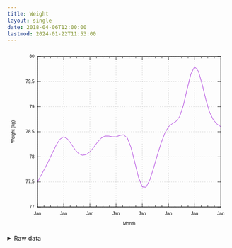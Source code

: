 ```yaml
---
title: Weight
layout: single
date: 2018-04-06T12:00:00
lastmod: 2024-01-22T11:53:00
---
```


<svg width="600" height="480" viewBox="0 0 600 480" xmlns="http://www.w3.org/2000/svg" xmlns:xlink="http://www.w3.org/1999/xlink"><g fill="none"><rect width="600" height="480"/><g stroke="currentColor"><g color="gray" stroke-width=".5"><path class="gridline" d="m80.92 422.4h493.9" stroke="gray" stroke-dasharray="2,4"/></g><g color="black"><path d="m80.92 422.4h9m484.9 0h-9" stroke="#000"/><g transform="translate(72.53 426.3)" fill="#000" font-family="sans-serif" font-size="12" stroke="none" text-anchor="end"><text><tspan font-family="sans-serif">77</tspan></text></g></g><g color="gray" stroke-width=".5"><path class="gridline" d="m80.92 355h493.9" stroke="gray" stroke-dasharray="2,4"/></g><g color="black"><path d="m80.92 355h9m484.9 0h-9" stroke="#000"/><g transform="translate(72.53 358.9)" fill="#000" font-family="sans-serif" font-size="12" stroke="none" text-anchor="end"><text><tspan font-family="sans-serif">77.5</tspan></text></g></g><g color="gray" stroke-width=".5"><path class="gridline" d="m80.92 287.6h493.9" stroke="gray" stroke-dasharray="2,4"/></g><g color="black"><path d="m80.92 287.6h9m484.9 0h-9" stroke="#000"/><g transform="translate(72.53 291.5)" fill="#000" font-family="sans-serif" font-size="12" stroke="none" text-anchor="end"><text><tspan font-family="sans-serif">78</tspan></text></g></g><g color="gray" stroke-width=".5"><path class="gridline" d="m80.92 220.2h493.9" stroke="gray" stroke-dasharray="2,4"/></g><g color="black"><path d="m80.92 220.2h9m484.9 0h-9" stroke="#000"/><g transform="translate(72.53 224.1)" fill="#000" font-family="sans-serif" font-size="12" stroke="none" text-anchor="end"><text><tspan font-family="sans-serif">78.5</tspan></text></g></g><g color="gray" stroke-width=".5"><path class="gridline" d="m80.92 152.81h493.9" stroke="gray" stroke-dasharray="2,4"/></g><g color="black"><path d="m80.92 152.81h9m484.9 0h-9" stroke="#000"/><g transform="translate(72.53,156.71)" fill="#000" font-family="sans-serif" font-size="12" stroke="none" text-anchor="end"><text><tspan font-family="sans-serif">79</tspan></text></g></g><g color="gray" stroke-width=".5"><path class="gridline" d="m80.92 85.41h493.9" stroke="gray" stroke-dasharray="2,4"/></g><g color="black"><path d="m80.92 85.41h9m484.9 0h-9" stroke="#000"/><g transform="translate(72.53,89.31)" fill="#000" font-family="sans-serif" font-size="12" stroke="none" text-anchor="end"><text><tspan font-family="sans-serif">79.5</tspan></text></g></g><g color="gray" stroke-width=".5"><path class="gridline" d="m80.92 18.01h493.9" stroke="gray" stroke-dasharray="2,4"/></g><g color="black"><path d="m80.92 18.01h9m484.9 0h-9" stroke="#000"/><g transform="translate(72.53,21.91)" fill="#000" font-family="sans-serif" font-size="12" stroke="none" text-anchor="end"><text><tspan font-family="sans-serif">80</tspan></text></g></g><g color="gray" stroke-width=".5"><path class="gridline" d="m80.92 422.4v-404.39" stroke="gray" stroke-dasharray="2,4"/></g><g color="black"><path d="m80.92 422.4v-9m0-395.39v9" stroke="#000"/><g transform="translate(80.92 444.3)" fill="#000" font-family="sans-serif" font-size="12" stroke="none" text-anchor="middle"><text><tspan font-family="sans-serif">Jan</tspan></text></g><path d="m98.56 422.4v-4.5m0-399.89v4.5m17.64 399.89v-4.5m0-399.89v4.5m17.64 399.89v-4.5m0-399.89v4.5" stroke="#000"/></g><g color="gray" stroke-width=".5"><path class="gridline" d="m151.48 422.4v-404.39" stroke="gray" stroke-dasharray="2,4"/></g><g color="black"><path d="m151.48 422.4v-9m0-395.39v9" stroke="#000"/><g transform="translate(151.48 444.3)" fill="#000" font-family="sans-serif" font-size="12" stroke="none" text-anchor="middle"><text><tspan font-family="sans-serif">Jan</tspan></text></g><path d="m169.12 422.4v-4.5m0-399.89v4.5m17.64 399.89v-4.5m0-399.89v4.5m17.64 399.89v-4.5m0-399.89v4.5" stroke="#000"/></g><g color="gray" stroke-width=".5"><path class="gridline" d="m222.03 422.4v-404.39" stroke="gray" stroke-dasharray="2,4"/></g><g color="black"><path d="m222.03 422.4v-9m0-395.39v9" stroke="#000"/><g transform="translate(222.03 444.3)" fill="#000" font-family="sans-serif" font-size="12" stroke="none" text-anchor="middle"><text><tspan font-family="sans-serif">Jan</tspan></text></g><path d="m239.67 422.4v-4.5m0-399.89v4.5m17.64 399.89v-4.5m0-399.89v4.5m17.64 399.89v-4.5m0-399.89v4.5" stroke="#000"/></g><g color="gray" stroke-width=".5"><path class="gridline" d="m292.59 422.4v-404.39" stroke="gray" stroke-dasharray="2,4"/></g><g color="black"><path d="m292.59 422.4v-9m0-395.39v9" stroke="#000"/><g transform="translate(292.59 444.3)" fill="#000" font-family="sans-serif" font-size="12" stroke="none" text-anchor="middle"><text><tspan font-family="sans-serif">Jan</tspan></text></g><path d="m310.23 422.4v-4.5m0-399.89v4.5m17.64 399.89v-4.5m0-399.89v4.5m17.64 399.89v-4.5m0-399.89v4.5" stroke="#000"/></g><g color="gray" stroke-width=".5"><path class="gridline" d="m363.15 422.4v-404.39" stroke="gray" stroke-dasharray="2,4"/></g><g color="black"><path d="m363.15 422.4v-9m0-395.39v9" stroke="#000"/><g transform="translate(363.15 444.3)" fill="#000" font-family="sans-serif" font-size="12" stroke="none" text-anchor="middle"><text><tspan font-family="sans-serif">Jan</tspan></text></g><path d="m380.79 422.4v-4.5m0-399.89v4.5m17.64 399.89v-4.5m0-399.89v4.5m17.64 399.89v-4.5m0-399.89v4.5" stroke="#000"/></g><g color="gray" stroke-width=".5"><path class="gridline" d="m433.71 422.4v-404.39" stroke="gray" stroke-dasharray="2,4"/></g><g color="black"><path d="m433.71 422.4v-9m0-395.39v9" stroke="#000"/><g transform="translate(433.71 444.3)" fill="#000" font-family="sans-serif" font-size="12" stroke="none" text-anchor="middle"><text><tspan font-family="sans-serif">Jan</tspan></text></g><path d="m451.35 422.4v-4.5m0-399.89v4.5m17.63 399.89v-4.5m0-399.89v4.5m17.64 399.89v-4.5m0-399.89v4.5" stroke="#000"/></g><g color="gray" stroke-width=".5"><path class="gridline" d="m504.26 422.4v-404.39" stroke="gray" stroke-dasharray="2,4"/></g><g color="black"><path d="m504.26 422.4v-9m0-395.39v9" stroke="#000"/><g transform="translate(504.26 444.3)" fill="#000" font-family="sans-serif" font-size="12" stroke="none" text-anchor="middle"><text><tspan font-family="sans-serif">Jan</tspan></text></g><path d="m521.9 422.4v-4.5m0-399.89v4.5m17.64 399.89v-4.5m0-399.89v4.5m17.64 399.89v-4.5m0-399.89v4.5" stroke="#000"/></g><g color="gray" stroke-width=".5"><path class="gridline" d="m574.82 422.4v-404.39" stroke="gray" stroke-dasharray="2,4"/></g><g color="black"><path d="m574.82 422.4v-9m0-395.39v9" stroke="#000"/><g transform="translate(574.82 444.3)" fill="#000" font-family="sans-serif" font-size="12" stroke="none" text-anchor="middle"><text><tspan font-family="sans-serif">Jan</tspan></text></g><path d="m80.92 18.01v404.39h493.9v-404.39h-493.9z" stroke="#000"/><g transform="translate(19.18,220.21) rotate(270)" fill="#000" font-family="sans-serif" font-size="12" stroke="none" text-anchor="middle"><text><tspan font-family="sans-serif">Weight (kg)</tspan></text></g><g transform="translate(327.87 471.3)" fill="#000" font-family="sans-serif" font-size="12" stroke="none" text-anchor="middle"><text><tspan font-family="sans-serif">Month</tspan></text></g></g></g></g><g color="black" fill="none" stroke="currentColor"><path d="m80.92 355 10.08-18.29 10.08-18.81 10.08-19.83 10.08-21.27 10.08-20.74 10.08-15.85 10.08-6.53 10.08 5.53 10.08 13.34 10.08 15.17 10.08 11.16 10.08 4.47 10.07-1.78 10.08-7.45 10.08-12.02 10.08-13.47 10.08-11.27 10.08-5.59 10.08-0.01 10.08 1.91 10.08 0.01 10.08-3.75 10.08-1.61 10.08 8.42 10.08 25.85 10.08 39.98 10.08 40.12 10.08 25.79 10.08 0.82 10.08-19.48 10.08-31.3 10.08-34.75 10.08-32.38 10.08-26.73 10.08-17.93 10.08-8.15 10.07-5.98 10.08-13.6 10.08-30.44 10.08-43.63 10.08-40.24 10.08-19.72 10.08 12.5 10.08 34.82 10.08 41.79 10.08 33.86 10.08 20.56 10.08 11.4 10.08 6.83" stroke="#9400d3"/></g><g color="black" fill="none" stroke="currentColor"><path d="m80.92 18.01v404.39h493.9v-404.39h-493.9z" stroke="#000"/></g></svg>

<details><summary>Raw data</summary>
<pre>
2024-01-07.79.2
2024-01-08,77.5
2024-01-09,78.0
2024-01-10,78.4
2024-01-11,78.1
2024-01-12,78.1
2024-01-13,78.4
2024-01-14,78.4
2024-01-15,78.3
2024-01-16,77.4
2024-01-17,77.9
2024-01-18,78.6
2024-01-19,78.9
2024-01-20,79.8
2024-01-21,79.0
2024-01-22,78.6
</pre></details>